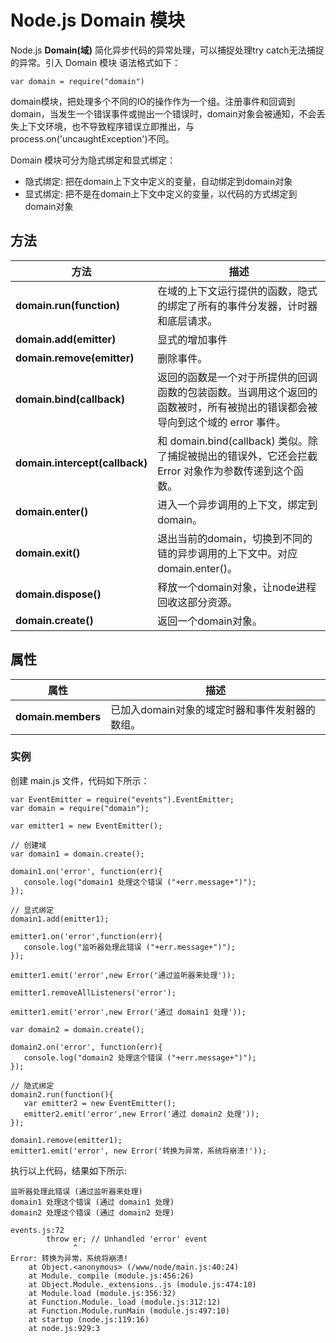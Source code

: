 # Node.js Domain 模块



Node.js **Domain(域)** 简化异步代码的异常处理，可以捕捉处理try catch无法捕捉的异常。引入 Domain 模块 语法格式如下：

```
var domain = require("domain")

```

domain模块，把处理多个不同的IO的操作作为一个组。注册事件和回调到domain，当发生一个错误事件或抛出一个错误时，domain对象会被通知，不会丢失上下文环境，也不导致程序错误立即推出，与process.on('uncaughtException')不同。

Domain 模块可分为隐式绑定和显式绑定：

*   隐式绑定: 把在domain上下文中定义的变量，自动绑定到domain对象
*   显式绑定: 把不是在domain上下文中定义的变量，以代码的方式绑定到domain对象

## 方法

| 方法 | 描述 |
| --- | --- |
| **domain.run(function)** | 在域的上下文运行提供的函数，隐式的绑定了所有的事件分发器，计时器和底层请求。 |
| **domain.add(emitter)** | 显式的增加事件 |
| **domain.remove(emitter)** | 删除事件。 |
| **domain.bind(callback)** | 返回的函数是一个对于所提供的回调函数的包装函数。当调用这个返回的函数被时，所有被抛出的错误都会被导向到这个域的 error 事件。 |
| **domain.intercept(callback)** | 和 domain.bind(callback) 类似。除了捕捉被抛出的错误外，它还会拦截 Error 对象作为参数传递到这个函数。 |
| **domain.enter()** | 进入一个异步调用的上下文，绑定到domain。 |
| **domain.exit()** | 退出当前的domain，切换到不同的链的异步调用的上下文中。对应domain.enter()。 |
| **domain.dispose()** | 释放一个domain对象，让node进程回收这部分资源。 |
| **domain.create()** | 返回一个domain对象。 |

## 属性

| 属性 | 描述 |
| --- | --- |
| **domain.members** | 已加入domain对象的域定时器和事件发射器的数组。 |

### 实例

创建 main.js 文件，代码如下所示：

```
var EventEmitter = require("events").EventEmitter;
var domain = require("domain");

var emitter1 = new EventEmitter();

// 创建域
var domain1 = domain.create();

domain1.on('error', function(err){
   console.log("domain1 处理这个错误 ("+err.message+")");
});

// 显式绑定
domain1.add(emitter1);

emitter1.on('error',function(err){
   console.log("监听器处理此错误 ("+err.message+")");
});

emitter1.emit('error',new Error('通过监听器来处理'));

emitter1.removeAllListeners('error');

emitter1.emit('error',new Error('通过 domain1 处理'));

var domain2 = domain.create();

domain2.on('error', function(err){
   console.log("domain2 处理这个错误 ("+err.message+")");
});

// 隐式绑定
domain2.run(function(){
   var emitter2 = new EventEmitter();
   emitter2.emit('error',new Error('通过 domain2 处理'));   
});

domain1.remove(emitter1);
emitter1.emit('error', new Error('转换为异常，系统将崩溃!'));

```

执行以上代码，结果如下所示:

```
监听器处理此错误 (通过监听器来处理)
domain1 处理这个错误 (通过 domain1 处理)
domain2 处理这个错误 (通过 domain2 处理)

events.js:72
        throw er; // Unhandled 'error' event
              ^
Error: 转换为异常，系统将崩溃!
    at Object.<anonymous> (/www/node/main.js:40:24)
    at Module._compile (module.js:456:26)
    at Object.Module._extensions..js (module.js:474:10)
    at Module.load (module.js:356:32)
    at Function.Module._load (module.js:312:12)
    at Function.Module.runMain (module.js:497:10)
    at startup (node.js:119:16)
    at node.js:929:3

```
